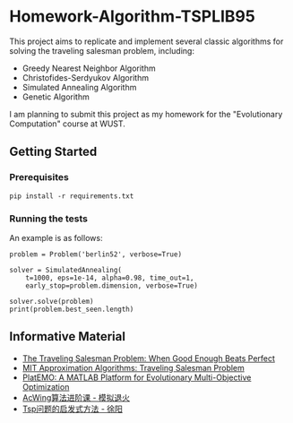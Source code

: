 # Homework-Algorithm-TSPLIB95

This project aims to replicate and implement several classic algorithms for solving the traveling salesman problem,
including:

- Greedy Nearest Neighbor Algorithm
- Christofides-Serdyukov Algorithm
- Simulated Annealing Algorithm
- Genetic Algorithm

I am planning to submit this project as my homework for the "Evolutionary Computation" course at WUST.

## Getting Started

### Prerequisites

    pip install -r requirements.txt

### Running the tests

An example is as follows:

    problem = Problem('berlin52', verbose=True)
    
    solver = SimulatedAnnealing(
        t=1000, eps=1e-14, alpha=0.98, time_out=1,
        early_stop=problem.dimension, verbose=True)
    
    solver.solve(problem)
    print(problem.best_seen.length)

## Informative Material

- [The Traveling Salesman Problem: When Good Enough Beats Perfect](https://youtu.be/GiDsjIBOVoA)
- [MIT Approximation Algorithms: Traveling Salesman Problem](https://youtu.be/zM5MW5NKZJg)
- [PlatEMO: A MATLAB Platform for Evolutionary Multi-Objective Optimization](https://github.com/BIMK/PlatEMO/tree/master/PlatEMO/Algorithms/Single-objective%20optimization)
- [AcWing算法进阶课 - 模拟退火](https://www.acwing.com/activity/content/32/)
- [Tsp问题的启发式方法 - 徐阳](https://gitee.com/mathu-dxy/tsp_heuristic)
